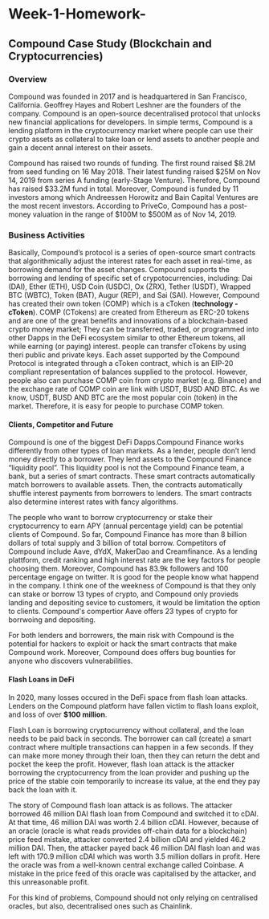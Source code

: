 # Week-1-Homework-
## Compound Case Study (Blockchain and Cryptocurrencies)

### Overview 

Compound was founded in 2017 and is headquartered in San Francisco, California. Geoffrey Hayes and Robert Leshner are the founders of the company. Compound is an open-source decentralised protocol that unlocks new financial applications for developers. In simple terms, Compound is a lending platform in the cryptocurrency market where people can use their crypto assets as collateral to take loan or lend assets to another people and gain a decent annal interest on their assets.  

Compound has raised two rounds of funding. The first round raised $8.2M from seed funding on 16 May 2018. Their latest funding  raised $25M on Nov 14, 2019 from series A funding (early-Stage Venture). Therefore, Compound has raised $33.2M fund in total. Moreover, Compound is funded by 11 investors among which Andreessen Horowitz and Bain Capital Ventures are the most recent investors. According to PriveCo, Compound has a post-money valuation in the range of $100M to $500M as of Nov 14, 2019. 


### Business Activities 

Basically, Compound’s protocol is a series of open-source smart contracts that algorithmically adjust the interest rates for each asset in real-time, as borrowing demand for the asset changes. Compound supports the borrowing and lending of specific set of crypotocurrencies, including: Dai (DAI), Ether (ETH), USD Coin (USDC), Ox (ZRX), Tether (USDT), Wrapped BTC (WBTC), Token (BAT), Augur (REP), and Sai (SAI). However, Compound has created their own token (COMP) which is a cToken (**technology - cToken**). COMP (CTokens) are created from Ethereum as ERC-20 tokens and are one of the great benefits and innovations of a blockchain-based crypto money market; They can be transferred, traded, or programmed into other Dapps in the DeFi ecosystem similar to other Ethereum tokens, all while earning (or paying) interest. people can transfer cTokens by using theri public and private keys. Each asset supported by the Compound Protocol is integrated through a cToken contract, which is an EIP-20 compliant representation of balances supplied to the protocol. However, people also can purchase COMP coin from crypto market (e.g. Binance) and the exchange rate of COMP coin are link with USDT, BUSD AND BTC. As we know, USDT, BUSD AND BTC are the most popular coin (token) in the market. Therefore, it is easy for people to purchase COMP token. 



#### Clients, Competitor and Future

Compound is one of the biggest DeFi Dapps.Compound Finance works differently from other types of loan markets. As a lender, people don’t lend money directly to a borrower. They lend assets to the Compound Finance “liquidity pool”. This liquidity pool is not the Compound Finance team, a bank, but a series of smart contracts. These smart contracts automatically match borrowers to available assets. Then, the contracts automatically shuffle interest payments from borrowers to lenders. The smart contracts also determine interest rates with fancy algorithms. 

The people who want to borrow cryptocurrency or stake their cryptocurrency to earn APY (annual percentage yield) can be potential clients of Compound. So far, Compound Finance has more than 8 billion dollars of total supply and 3 billion of total borrow. Competitors of Compound include Aave, dYdX, MakerDao and Creamfinance. As a lending plattform, credit ranking and high interest rate are the key factors for people choosing them. Moreover, Compound has 83.9k followers and 100 percentage engage on twitter. It is good for the people know what happend in the company. I think one of the weekness of Compound is that they only can stake or borrow 13 types of crypto, and Compound only provieds landing and depositing sevice to customers, it would be limitation the option to clients. Compound's compertior Aave offers 23 types of crypto for borrwoing and depositing.  

For both lenders and borrowers, the main risk with Compound is the potential for hackers to exploit or hack the smart contracts that make Compound work. Moreover, Compound does offers bug bounties for anyone who discovers vulnerabilities. 



#### Flash Loans in DeFi

In 2020, many losses occured in the DeFi space from flash loan attacks. Lenders on the Compound platform have fallen victim to flash loans exploit, and loss of over **$100 million**. 

Flash Loan is borrowing cryptocurrency without collateral, and the loan needs to be paid back in seconds. The borrower can call (create) a smart contract where multiple transactions can happen in a few seconds. If they can make more money through their loan, then they can return the debt and pocket the keep the profit. However, flash loan attack is the attacker borrowing the cryptocurrency from the loan provider and pushing up the price of the stable coin temporarily to increase its value, at the end they pay back the loan with it.  

The story of Compound flash loan attack is as follows. The attacker borrowed 46 million DAI flash loan from Compound and switched it to cDAI. At that time, 46 million DAI was worth 2.4 billion cDAI. However, because of an oracle (oracle is what reads provides off-chain data for a blockchain) price feed mistake, attacker converted 2.4 billion cDAI and yielded 46.2 million DAI. Then, the attacker payed back 46 million DAI flash loan and was left with 170.9 million cDAI which was worth 3.5 million dollars in profit. Here the oracle was from a well-known central exchange called Coinbase. A mistake in the price feed of this oracle was capitalised by the attacker, and this unreasonable profit.

For this kind of problems, Compound should not only relying on centralised oracles, but also, decentralised ones such as Chainlink.






